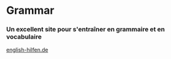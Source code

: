 # Grammar



### Un excellent site pour s'entraîner en grammaire et en vocabulaire

[english-hilfen.de](https://www.englisch-hilfen.de/en/exercises/questions/question_words_present_perfect.htm)



